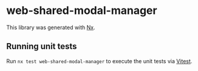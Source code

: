 # web-shared-modal-manager

This library was generated with [Nx](https://nx.dev).

## Running unit tests

Run `nx test web-shared-modal-manager` to execute the unit tests via [Vitest](https://vitest.dev/).
